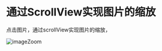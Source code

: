 # 通过ScrollView实现图片的缩放
点击图片，通过scrollView实现图片的缩放，

![imageZoom](https://github.com/youngtian/ImageZoomDemo/blob/master/ImageZoomDemo/imgZoom.gif)